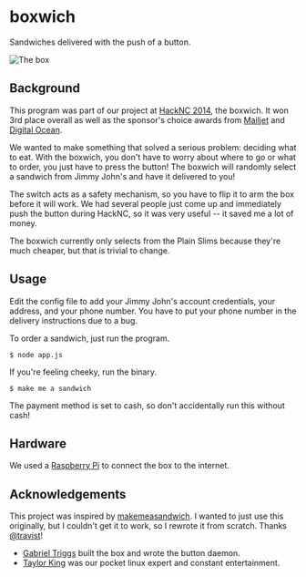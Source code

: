 # boxwich

Sandwiches delivered with the push of a button.

![The box](http://jonjonsonjr.github.io/boxwich/img/gh_box.jpg)

## Background

This program was part of our project at [HackNC 2014](http://hacknc.us/),
the boxwich. It won 3rd place overall as well as the sponsor's choice awards from
[Mailjet](https://www.mailjet.com/) and
[Digital Ocean](https://www.digitalocean.com/).

We wanted to make something that solved a serious problem: deciding what to eat.
With the boxwich, you don't have to worry about where to go or what to order,
you just have to press the button! The boxwich will randomly select a sandwich
from Jimmy John's and have it delivered to you!

The switch acts as a safety mechanism, so you have to flip it to arm the box
before it will work. We had several people just come up and immediately push
the button during HackNC, so it was very useful -- it saved me a lot of money.

The boxwich currently only selects from the Plain Slims because they're much
cheaper, but that is trivial to change.

## Usage

Edit the config file to add your Jimmy John's account credentials, your
address, and your phone number. You have to put your phone number in the
delivery instructions due to a bug.

To order a sandwich, just run the program.

	$ node app.js

If you're feeling cheeky, run the binary.

	$ make me a sandwich

The payment method is set to cash, so don't accidentally run this without cash!

## Hardware

We used a [Raspberry Pi](https://github.com/gabrieltriggs/boxwich) to connect
the box to the internet.

## Acknowledgements

This project was inspired by [makemeasandwich](https://github.com/travist/makemeasandwich.js).
I wanted to just use this originally, but I couldn't get it to work, so I rewrote it from scratch.
Thanks [@travist](https://github.com/travist)!

- [Gabriel Triggs](https://github.com/gabrieltriggs) built the box and wrote the button daemon.
- [Taylor King](https://github.com/tking0036) was our pocket linux expert and constant entertainment.

